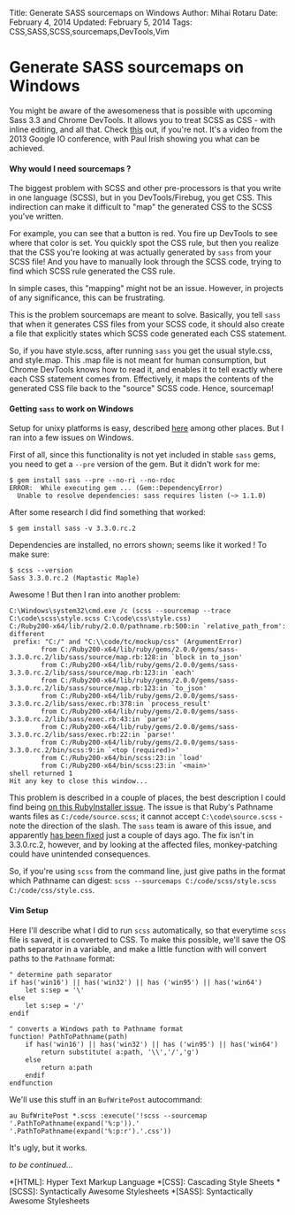 Title:   Generate SASS sourcemaps on Windows
Author:  Mihai Rotaru
Date:    February 4, 2014
Updated: February 5, 2014
Tags:    CSS,SASS,SCSS,sourcemaps,DevTools,Vim

# Generate SASS sourcemaps on Windows

You might be aware of the awesomeness that is possible with upcoming Sass 3.3
and Chrome DevTools. It allows you to treat SCSS as CSS - with inline editing,
and all that. Check [this](https://www.youtube.com/watch?v=x6qe_kVaBpg) out, if
you're not. It's a video from the 2013 Google IO conference, with Paul Irish
showing you what can be achieved.

#### Why would I need sourcemaps ?

The biggest problem with SCSS and other pre-processors is that you write in one
language (SCSS), but in you DevTools/Firebug, you get CSS. This indirection can
make it difficult to "map" the generated CSS to the SCSS you've written.

For example, you can see that a button is red. You fire up DevTools to see
where that color is set. You quickly spot the CSS rule, but then you realize
that the CSS you're looking at was actually generated by `sass` from your SCSS
file! And you have to manually look through the SCSS code, trying to find which
SCSS rule generated the CSS rule.

In simple cases, this "mapping" might not be an issue. However, in projects of
any significance, this can be frustrating.

This is the problem sourcemaps are meant to solve. Basically, you tell `sass`
that when it generates CSS files from your SCSS code, it should also create a
file that explicitly states which SCSS code generated each CSS statement.

So, if you have style.scss, after running `sass` you get the usual style.css, and
style.map. This .map file is not meant for human consumption, but Chrome
DevTools knows how to read it, and enables it to tell exactly where each CSS
statement comes from. Effectively, it maps the contents of the generated CSS
file back to the "source" SCSS code. Hence, sourcemap!

#### Getting `sass` to work on Windows

Setup for unixy platforms is easy, described
[here](https://medium.com/what-i-learned-building/b4daab987fb0) among other
places. But I ran into a few issues on Windows.

First of all, since this functionality is not yet included in stable `sass` gems,
you need to get a `--pre` version of the gem. But it didn't work for me:

    $ gem install sass --pre --no-ri --no-rdoc
    ERROR:  While executing gem ... (Gem::DependencyError)
      Unable to resolve dependencies: sass requires listen (~> 1.1.0)

After some research I did find something that worked:

    $ gem install sass -v 3.3.0.rc.2

Dependencies are installed, no errors shown; seems like it worked ! To make sure:

    $ scss --version
    Sass 3.3.0.rc.2 (Maptastic Maple)

Awesome ! But then I ran into another problem:

    C:\Windows\system32\cmd.exe /c (scss --sourcemap --trace C:\code\scss\style.scss C:\code\css\style.css)
    C:/Ruby200-x64/lib/ruby/2.0.0/pathname.rb:500:in `relative_path_from': different
     prefix: "C:/" and "C:\\code/tc/mockup/css" (ArgumentError)
            from C:/Ruby200-x64/lib/ruby/gems/2.0.0/gems/sass-3.3.0.rc.2/lib/sass/source/map.rb:128:in `block in to_json'
            from C:/Ruby200-x64/lib/ruby/gems/2.0.0/gems/sass-3.3.0.rc.2/lib/sass/source/map.rb:123:in `each'
            from C:/Ruby200-x64/lib/ruby/gems/2.0.0/gems/sass-3.3.0.rc.2/lib/sass/source/map.rb:123:in `to_json'
            from C:/Ruby200-x64/lib/ruby/gems/2.0.0/gems/sass-3.3.0.rc.2/lib/sass/exec.rb:378:in `process_result'
            from C:/Ruby200-x64/lib/ruby/gems/2.0.0/gems/sass-3.3.0.rc.2/lib/sass/exec.rb:43:in `parse'
            from C:/Ruby200-x64/lib/ruby/gems/2.0.0/gems/sass-3.3.0.rc.2/lib/sass/exec.rb:22:in `parse!'
            from C:/Ruby200-x64/lib/ruby/gems/2.0.0/gems/sass-3.3.0.rc.2/bin/scss:9:in `<top (required)>'
            from C:/Ruby200-x64/bin/scss:23:in `load'
            from C:/Ruby200-x64/bin/scss:23:in `<main>'
    shell returned 1
    Hit any key to close this window...

This problem is described in a couple of places, the best description I could
find being [on this RubyInstaller
issue](https://github.com/oneclick/rubyinstaller/issues/179). The issue is that
Ruby's Pathname wants files as `C:/code/source.scss`; it cannot accept
`C:\code\source.scss` - note the direction of the slash. The `sass` team is aware of this issue, and apparently
[has been
fixed](https://github.com/nex3/sass/commit/de40a35201b982524b2d04e52541b43e61a43097)
just a couple of days ago. The fix isn't in 3.3.0.rc.2, however, and by looking
at the affected files, monkey-patching could have unintended consequences.

So, if you're using `scss` from the command line, just give paths in the format which
Pathname can digest: `scss --sourcemaps C:/code/scss/style.scss C:/code/css/style.css`.

#### Vim Setup
Here I'll describe what I did to run `scss` automatically, so that everytime
`scss` file is saved, it is converted to CSS. To make this possible, we'll save
the OS path separator in a variable, and make a little function with will
convert paths to the `Pathname` format:

    " determine path separator
    if has('win16') || has('win32') || has ('win95') || has('win64')
        let s:sep = '\'
    else 
        let s:sep = '/'
    endif

    " converts a Windows path to Pathname format
    function! PathToPathname(path)
        if has('win16') || has('win32') || has ('win95') || has('win64')
            return substitute( a:path, '\\','/','g')
        else
            return a:path
        endif
    endfunction

We'll use this stuff in an `BufWritePost` autocommand:

    au BufWritePost *.scss :execute('!scss --sourcemap '.PathToPathname(expand('%:p')).' '.PathToPathname(expand('%:p:r').'.css'))

It's ugly, but it works.

_to be continued..._

*[HTML]: Hyper Text Markup Language
*[CSS]: Cascading Style Sheets
*[SCSS]: Syntactically Awesome Stylesheets
*[SASS]: Syntactically Awesome Stylesheets
